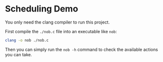 # Scheduling Demo

You only need the clang compiler to run this project.

First compile the `./nob.c` file into an executable like `nob`:

```bash
clang -o nob ./nob.c
```

Then you can simply run the `nob -h` command to check the available actions you
can take.
